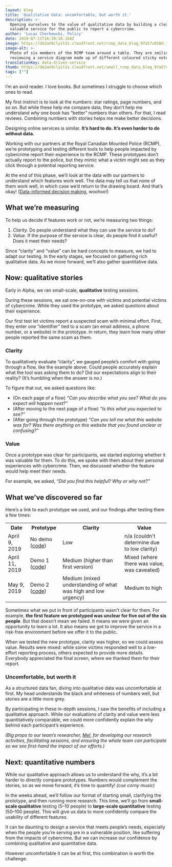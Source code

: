 ```yaml
---
layout: blog
title: 'Qualitative data: uncomfortable, but worth it.'
description: >-
  Opening ourselves to the value of qualitative data by building a clear and
  valuable service for the public to report a cybercrime.
author: 'Lucas Cherkewski, Policy'
date: 2019-07-11T16:39:10.164Z
image: https://de2an9clyit2x.cloudfront.net/rcmp_data_blog_97a57c658d.jpg
image-alt: >-
  Photo of six members of the RCMP team around a table. They are smiling and
  reviewing a service diagram made up of different coloured sticky notes.
translationKey: data-driven-service
thumb: https://de2an9clyit2x.cloudfront.net/small_rcmp_data_blog_97a57c658d.jpg
tags: [""]
---
```


I’m an avid reader. I love books. But sometimes I struggle to choose which ones to read.

My first instinct is to look at the numbers: star ratings, page numbers, and so on. But while these help me compare data, they don’t help me understand _why_ one book has “better” numbers than others. For that, I read reviews. Combining numbers with stories helps me make better decisions.

Designing online services is similar. **It’s hard to do. It’s even harder to do without data.**

Working with our partners at the Royal Canadian Mounted Police (RCMP), we’re prototyping and testing different tools to help people impacted by cybercrime report their experience to the RCMP. These prototypes don’t actually report to the police, but they mimic what a victim might see as they click through a potential reporting service.

At the end of this phase, we’ll look at the data with our partners to understand which features work well. The data may tell us that none of them work well, in which case we’d return to the drawing board. And that’s okay! ([Data-informed decision making](https://digital.canada.ca/2019/06/13/developing-an-evaluation-framework-for-product-and-service-delivery/), woohoo!)

## What we’re measuring

To help us decide if features work or not, we’re measuring two things:

1. _Clarity._ Do people understand what they can use the service to do?
2. _Value._ If the purpose of the service is clear, do people find it useful? Does it meet their needs?

Since “clarity” and “value” can be hard concepts to measure, we had to adapt our testing. In the early stages, we focused on gathering rich qualitative data. As we move forward, we’ll also gather quantitative data.

## Now: qualitative stories

Early in Alpha, we ran small-scale, **qualitative** testing sessions.

During these sessions, we sat one-on-one with victims and potential victims of cybercrime. While they used the prototype, we asked questions about their experience.

Our first test let victims report a suspected scam with minimal effort. First, they enter one “identifier” tied to a scam (an email address, a phone number, or a website) in the prototype. In return, they learn how many other people reported the same scam as them.

### Clarity

To qualitatively evaluate “clarity”, we gauged people’s comfort with going through a flow, like the example above. Could people accurately explain what the tool was asking them to do? Did our expectations align to their reality? (It’s humbling when the answer is no.)

To figure that out, we asked questions like:

* (On each page of a flow) _“Can you describe what you see? What do you expect will happen next?”_
* (After moving to the next page of a flow) _“Is this what you expected to see?”_
* (After going through the prototype) _“Can you tell me what this website was for? Was there anything on this website that you found unclear or confusing?”_

### Value

Once a prototype was clear for participants, we started exploring whether it was valuable for them. To do this, we spoke with them about their personal experiences with cybercrime. Then, we discussed whether the feature would help meet their needs.

For example, we asked, _“Did you find this helpful? Why or why not?”_

## What we’ve discovered so far

Here’s a link to each prototype we used, and our findings after testing them a few times:

<table>
    <tbody>
        <tr>
            <th>Date</th>
            <th>Prototype</th>
            <th>Clarity</th>
            <th>Value</th>
        </tr>
        <tr>
            <td>April 9, 2019</td>
            <td>No demo (<a href="https://github.com/cds-snc/report-a-cybercrime/releases/tag/v0.2.1-alpha">code</a>)
            </td>
            <td>Low</td>
            <td>n/a (couldn&#39;t determine due to low clarity)</td>
        </tr>
        <tr>
            <td>April 11, 2019</td>
            <td>
                Demo 1 (<a href="https://github.com/cds-snc/report-a-cybercrime/releases/tag/v0.2.2-alpha">code</a>)
            </td>
            <td>Medium (higher than first version)</td>
            <td>Mixed (where there was value, was caveated)</td>
        </tr>
        <tr>
            <td>May 9, 2019</td>
            <td>
                Demo 2 (<a href="https://github.com/cds-snc/report-a-cybercrime/releases/tag/V0.3.1-alpha">code</a>)</td>
            <td>Medium (mixed understanding of what was high and low urgency)</td>
            <td>Medium to high</td>
        </tr>
    </tbody>
</table>


Sometimes what we put in front of participants wasn’t clear for them. For example, **the first feature we prototyped was unclear for five out of the six people**. But that doesn’t mean we failed. It means we were given an opportunity to learn a lot. It also means we got to improve the service in a risk-free environment before we offer it to the public.

When we tested the new prototype, clarity was higher, so we could assess value. Results were mixed: while some victims responded well to a low-effort reporting process, others expected to provide more details. Everybody appreciated the final screen, where we thanked them for their report.

### Uncomfortable, but worth it

As a structured data fan, diving into qualitative data was uncomfortable at first. My head understands the black and whiteness of numbers well, but stories are a little more grey.

By participating in these in-depth sessions, I saw the benefits of including a qualitative approach. While our evaluations of clarity and value were less quantitatively comparable, we could more confidently explain the _why_ behind each participant’s experience.

_(Big props to our team’s researcher, [Mel](https://twitter.com/melbanyard), for developing our research activities, facilitating sessions, and ensuring the whole team can participate so we see first-hand the impact of our efforts.)_

## Next: quantitative numbers

While our qualitative approach allows us to understand the why, it’s a bit harder to directly compare prototypes. Numbers would complement the stories, so as we move forward, it’s time to quantify! _(cue corny music)_

In the weeks ahead, we’ll follow our format of starting small, clarifying the prototype, and then running more research. This time, we’ll go from **small-scale qualitative** testing (5–10 people) to **large-scale quantitative** testing (50–100 people). This will give us data to more confidently compare the usability of different features.

It can be daunting to design a service that meets people’s needs, especially when the people you’re serving are in a vulnerable position, like suffering from the impacts of cybercrime. But we can increase our confidence by combining qualitative and quantitative data.

However uncomfortable it can be at first, this combination is worth the challenge.

